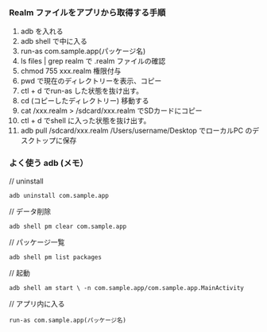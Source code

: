 
### Realm ファイルをアプリから取得する手順
1. adb を入れる
2. adb shell で中に入る
3. run-as com.sample.app(パッケージ名)
4. ls files | grep realm で .realm ファイルの確認
5. chmod 755 xxx.realm 権限付与
5. pwd で現在のディレクトリーを表示、コピー
6. ctl + d でrun-as した状態を抜け出す。
7. cd (コピーしたディレクトリー) 移動する
8. cat /xxx.realm > /sdcard/xxx.realm でSDカードにコピー
9. ctl + d でshell に入った状態を抜け出す。
10. adb pull /sdcard/xxx.realm /Users/username/Desktop でローカルPC のデスクトップに保存


### よく使う adb (メモ）
// uninstall 
```
adb uninstall com.sample.app
```
// データ削除
```
adb shell pm clear com.sample.app
```
// パッケージ一覧
```
adb shell pm list packages
```
// 起動
```
adb shell am start \ -n com.sample.app/com.sample.app.MainActivity
```

// アプリ内に入る
```
run-as com.sample.app(パッケージ名)
```
